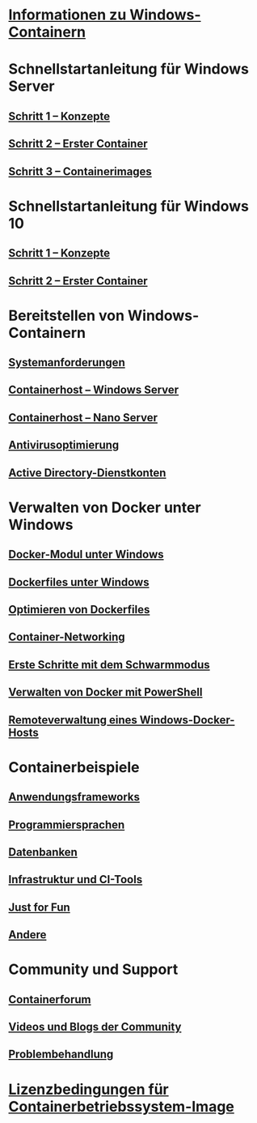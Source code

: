 # [Informationen zu Windows-Containern](about/index.md)

# Schnellstartanleitung für Windows Server
## [Schritt 1 – Konzepte](quick_start/quick_start.md)
## [Schritt 2 – Erster Container](quick_start/quick_start_windows_server.md)
## [Schritt 3 – Containerimages](quick_start/quick_start_images.md)

# Schnellstartanleitung für Windows 10
## [Schritt 1 – Konzepte](quick_start/quick_start.md)
## [Schritt 2 – Erster Container](quick_start/quick_start_windows_10.md)

# Bereitstellen von Windows-Containern
## [Systemanforderungen](deployment/system_requirements.md)
## [Containerhost – Windows Server](deployment/deployment.md)
## [Containerhost – Nano Server](deployment/deployment_nano.md)
## [Antivirusoptimierung](https://msdn.microsoft.com/en-us/windows/hardware/drivers/ifs/anti-virus-optimization-for-windows-containers)
## [Active Directory-Dienstkonten](management/manage_serviceaccounts.md)

# Verwalten von Docker unter Windows
## [Docker-Modul unter Windows](docker/configure_docker_daemon.md)
## [Dockerfiles unter Windows](docker/manage_windows_dockerfile.md)
## [Optimieren von Dockerfiles](docker/optimize_windows_dockerfile.md)
## [Container-Networking](management/container_networking.md)
## [Erste Schritte mit dem Schwarmmodus](manage-containers/swarm-mode.md)
## [Verwalten von Docker mit PowerShell](https://github.com/Microsoft/Docker-PowerShell)
## [Remoteverwaltung eines Windows-Docker-Hosts](management/manage_remotehost.md)

# Containerbeispiele
## [Anwendungsframeworks](samples.md#Application-Frameworks)
## [Programmiersprachen](samples.md#Programing-Languages)
## [Datenbanken](samples.md#Databases)
## [Infrastruktur und CI-Tools](samples.md#Infrastructure-and-CI-Tools)
## [Just for Fun](samples.md#Just-for-Fun)
## [Andere](samples.md#Other)


# Community und Support
## [Containerforum](https://social.msdn.microsoft.com/Forums/en-US/home?forum=windowscontainers)
## [Videos und Blogs der Community](communitylinks.md)
## [Problembehandlung](troubleshooting.md)


# [Lizenzbedingungen für Containerbetriebssystem-Image](Images_EULA.md)
